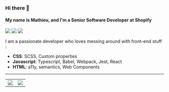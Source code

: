 ### Hi there 👋
#### My name is Mathieu, and I'm a Senior Software Developer at Shopify

<img src="https://img.shields.io/badge/Coffee%20drinker-%E2%98%95%EF%B8%8F-brown" /> <img src="https://img.shields.io/badge/Gym%20goer(pre pandemic)-%F0%9F%92%AA-blue" /> <img src="https://img.shields.io/badge/Zwift%20cycler-🚴‍♀️-orange" />

I am a passionate developer who loves messing around with front-end stuff :

* **CSS**: SCSS, Custom properties
* **Javascript**: Typescript, Babel, Webpack, Jest, React
* **HTML**: a11y, semantics, Web Components

<hr />

<table align="center">
  <tr>
    <td><img src="https://github-readme-stats.vercel.app/api/top-langs/?username=m4thieulavoie&theme=dracula" /></td>
    <td><img src="https://github-readme-stats.vercel.app/api?username=m4thieulavoie&theme=dracula&count_private=true&show_icons=true" /></td>
  </tr>
</table>

<br />
